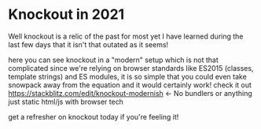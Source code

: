 # Knockout in 2021
Well knockout is a relic of the past for most yet I have learned during the last few days that it isn't that outated as it seems!

here you can see knockout in a "modern" setup which is not that complicated since we're relying on browser standards like ES2015 (classes, template strings) and ES modules, it is so simple that you could even take snowpack away from the equation and it would certainly work! check it out
https://stackblitz.com/edit/knockout-modernish <- No bundlers or anything just static html/js with browser tech

get a refresher on knockout today if you're feeling it!
